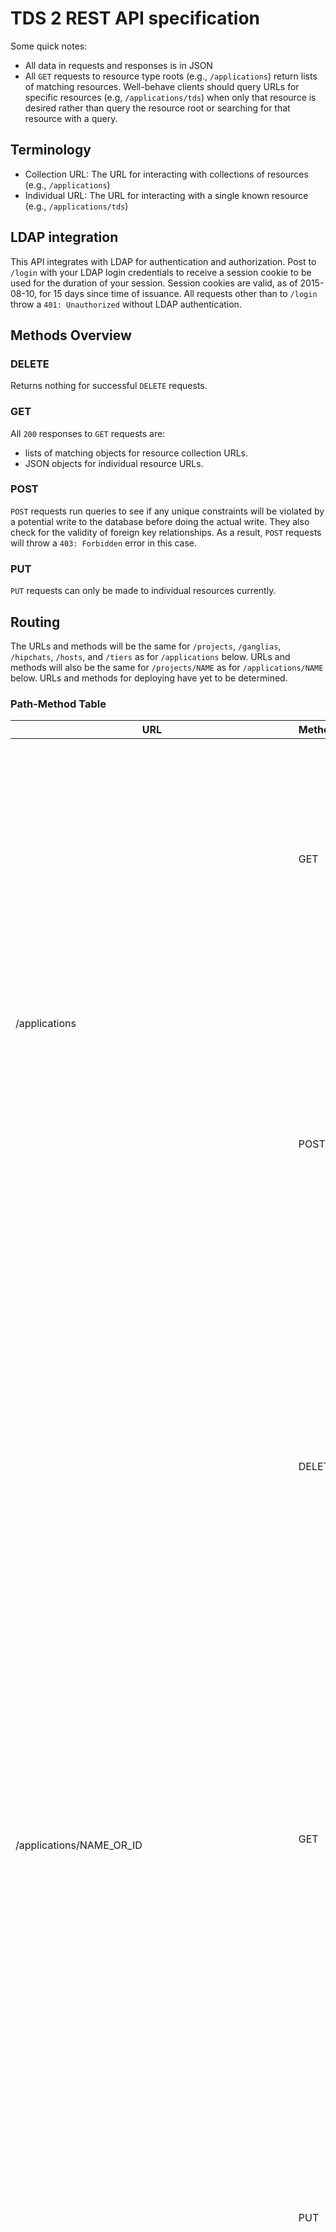 # TDS 2 REST API specification
Some quick notes:

* All data in requests and responses is in JSON
* All `GET` requests to resource type roots (e.g., `/applications`) return lists
    of matching resources.
    Well-behave clients should query URLs for specific resources (e.g,
    `/applications/tds`) when only that resource is desired rather than query
    the resource root or searching for that resource with a query.

## Terminology

* Collection URL: The URL for interacting with collections of resources
    (e.g., `/applications`)
* Individual URL: The URL for interacting with a single known resource
    (e.g., `/applications/tds`)

## LDAP integration
This API integrates with LDAP for authentication and authorization.
Post to `/login` with your LDAP login credentials to receive a session cookie
to be used for the duration of your session.
Session cookies are valid, as of 2015-08-10, for 15 days since time of issuance.
All requests other than to `/login` throw a `401: Unauthorized` without LDAP
authentication.

## Methods Overview

### DELETE
Returns nothing for successful `DELETE` requests.

### GET
All `200` responses to `GET` requests are:

* lists of matching objects for resource collection URLs.
* JSON objects for individual resource URLs.

### POST
`POST` requests run queries to see if any unique constraints will be violated
by a potential write to the database before doing the actual write.
They also check for the validity of foreign key relationships.
As a result, `POST` requests will throw a `403: Forbidden` error in this case.

### PUT
`PUT` requests can only be made to individual resources currently.

## Routing
The URLs and methods will be the same for `/projects`, `/ganglias`, `/hipchats`,
`/hosts`, and `/tiers` as for `/applications` below.
URLs and methods will also be the same for `/projects/NAME` as for
`/applications/NAME` below.
URLs and methods for deploying have yet to be determined.

### Path-Method Table
<table>
<thead>
    <tr>
        <th>URL</th>
        <th>Method</th>
        <th>Operation</th>
        <th>Request</th>
        <th>Response</th>
    </tr>
</thead>
<tbody>
    <tr>
        <td rowspan="2">/applications</td>
        <td>GET</td>
        <td>Retrieve the full details, including the unique IDs, for all
            applications</td>
        <td>'limit': Number of applications to return.<br />
            'start': Starting position for returned queries, by ID. If 'start'
            = 10, then all applications with ID >= 10 will be returned.
        </td>
        <td>
            <b>200</b>: Return all matching applications. Can be empty list.
                <br />
            <b>401</b>: Authentication required. Cookie not present, valid,
                and/or unexpired.<br />
            <b>422</b>: Unprocessable entity. Illegal attributes or malformed
            JSON most likely.<br />
        </td>
    </tr>
    <tr>
        <td>POST</td>
        <td>Create a new applications.</td>
        <td>Attributes for the new application.<br />
            See Attributes section below for details.
        </td>
        <td>
            <b>201</b>: Application created. Return application JSON.<br />
            <b>400</b>: Bad request.<br />
            <b>401</b>: Authentication required. Cookie not present, valid,
                and/or unexpired.<br />
            <b>403</b>: Forbidden. Lack of permissions.<br />
            <b>409</b>: Conflict. Unique constraint violated. Check errors in
                response for specifics.<br />
        </td>
    </tr>
    <tr>
        <td rowspan="3">/applications/NAME_OR_ID</td>
        <td>DELETE</td>
        <td>Delete the application with name or ID NAME_OR_ID.</td>
        <td><em>None</em</td>
        <td>
            <b>204</b>: Application deleted. Nothing to return.<br />
            <b>301</b>: Moved permanently. Renamed most likely.
                Return the new URI, as per HTTP/1.1.<br />
            <b>401</b>: Authentication required. Cookie not present, valid,
                and/or unexpired.<br />
            <b>403</b>: Forbidden. Lack of permissions.<br />
            <b>404</b>: Not found.<br />
        </td>
    </tr>
        <td>GET</td>
        <td>Retrieve the application with the name or ID NAME_OR_ID.</td>
        <td><em>None</em></td>
        <td>
            <b>200</b>: Return application.<br />
            <b>301</b>: Moved permanently.
                <em>This may be hard to implement. We would need a column for
                former names for applications.</em><br />
            <b>400</b>: Bad request.<br />
            <b>401</b>: Authentication required. Cookie not present, valid,
                and/or unexpired.<br />
            <b>404</b>: Not found.<br />
            <b>410</b>: Gone. The application has been deleted.
                <em>This may be hard to implement. We would need a table for
                deleted applications.</em><br />
        </td>
    </tr>
    <tr>
        <td>PUT</td>
        <td>Update application with name or ID NAME_OR_ID with new attributes.
            </td>
        <td>New attributes to set for the application.<br />
            See the Attributes section below for details.
        </td>
        <td>
            <b>200</b>: Application updated. Return new attributes.<br />
            <b>301</b>: Moved permanently.<br />
            <b>400</b>: Bad request.<br />
            <b>401</b>: Authentication required. Cookie not present, valid,
                and/or unexpired.<br />
            <b>403</b>: Forbidden. Lack of permissions.<br />
            <b>404</b>: Not found.<br />
            <b>409</b>: Conflict. Unique constraint violated.<br />
        </td>
    </tr>
    <tr>
        <td rowspan="2">/applications/NAME_OR_ID/packages</td>
        <td>GET</td>
        <td>Get all packages for the application with name or ID NAME_OR_ID,
            paginated by 'limit' or 'start', optionally.</td>
        <td>
            'limit': Number of packages to return.
            'start': Starting position for returned queries, by ID.
            If 'start' = 10, then all packages with ID >= 10 will be returned.
        </td>
        <td>
            <b>200</b>: Packages found and returned.<br />
            <b>401</b>: Authentication required. Cookie not present, valid,
                and/or unexpired.<br />
            <b>404</b>: No such application found.<br />
            <b>422</b>: Bad query.<br />
        </td>
    </tr>
    <tr>
        <td>POST</td>
        <td>Add a new package for the given application with the given
            attributes.</td>
        <td>
            Attributes for the new package. See the Attributes section below
            for details.
        </td>
        <td>
            <b>201</b>: Package created. Return package JSON.<br />
            <b>400</b>: Bad request.<br />
            <b>401</b>: Authentication required. Cookie not present, valid,
                and/or unexpired.<br />
            <b>403</b>: Forbidden. Lack of permissions. Check errors in
                response for specifics.<br />
            <b>409</b>: Conflict. Unique constraint violated.<br />
        </td>
    </tr>
    <tr>
        <td rowspan="3">/applications/NAME_OR_ID/packages/VERSION/REVISION</td>
        <td>DELETE</td>
        <td>Get the package with version VERSION, revision REVISION for
            application with name or ID NAME_OR_ID.</td>
        <td><em>None</em></td>
        <td>
            <b>204</b>: Package delete. Nothing to return.<br />
            <b>401</b>: Authentication required. Cookie not present, valid,
                and/or unexpired.<br />
            <b>404</b>: Application or package not found. See errors in
                response for specifics.<br />
        </td>
    </tr>
    <tr>
        <td>GET</td>
        <td>Delete the given package.</td>
        <td><em>None</em></td>
        <td>
            <b>200</b>: Return package.<br />
            <b>401</b>: Authentication required. Cookie not present, valid,
                and/or unexpired.<br />
            <b>404</b>: Not found.<br />
        </td>
    </tr>
    <tr>
        <td>PUT</td>
        <td>Update this package.</td>
        <td>New attributes for this package. See the Attributes section
            below for details.</td>
        <td>
            <b>200</b>: Package updated.<br />
            <b>400</b>: Bad request. See errors in response for specifics.
                Most likely a bad query.<br />
            <b>401</b>: Authentication required. Cookie not present, valid,
                and/or unexpired.<br />
            <b>404</b>: Not found.<br />
            <b>409</b>: Conflict. Unique constraint violated.<br />
        </td>
    </tr>
    <tr>
        <td>/login</td>
        <td>POST</td>
        <td>Get an auth cookie.</td>
        <td>'user': The username for the authenticating LDAP user.<br />
            'pw': Password for the authenticating LDAP user.<br />
        </td>
        <td>
            <b>200</b>: Success. Cookie attached to response with name 'session'.<br />
            <b>400</b>: Bad request. See errors in response for specifics.
                Most likely a bad query.<br />
            <b>422</b>: Unprocessable entity.<br />
            <b>401</b>: Authentication failed.
        </td>
    </tr>
</tbody>
</table>


## Attributes

### Timestamps
Timestamps are represented in the format `YYYY-mm-ddTHH:MM:SS.SSSSSS+HHOO`,
where:

* `YYYY` - four digit year.
* `mm` - two digit month.
* `dd` - two digit day.
* `HH` - two digit hour.
* `MM` - two digit minute.
* `SS.SSSSSS` - float seconds
* `HH` - two digit hour offset from UTC.
* `OO` - two digit minute offset from UTC.

So the datetime for 3:14:15.926535PM PST, 30 January 2015 would be represented
by `2015-01-30T15:14:15.926535+0000`.

Parsing from Python UTC datetimes to timestamps:

```python
import datetime
now = datetime.datetime.utcnow()
json_timestamp = now.isoformat() + '+0000'
```

Converting from timestamps to Python UTC datetimes:

```python
date_format = "%Y-%m-%dT%H:%M:%S"
now = datetime.datetime.strptime(json_timestamp[:19], date_format)
rem = float(js[19:26]) + int(js[26:29]) * 3600 + int(js[29:31]) * 60
now += datetime.timedelta(seconds=rem)
```

The fractions of seconds are lost in translation from Python datetimes to UNIX
timestamps but it is of little consequence as MySQL also strips second
fractions off timestamps.
The data presented by the API and the data present in the database is
therefore identical.

### Attribute Table
This table describes attributes of JSON objects mapped from the corresponding
objects in Python.

<table>
<thead>
    <tr>
        <th>Resource</th>
        <th>Attribute</th>
        <th>Type</th>
        <th>Description</th>
        <th>Example</th>
    </tr>
</thead>
<tbody>
    <tr>
        <td rowspan="9">Application</td>
        <td>'id'</td>
        <td>Integer</td>
        <td>Unique integer ID for this application.</td>
        <td>16</td>
    </tr>
        <tr>
            <td>'name'</td>
            <td>String</td>
            <td>Unique name for this application.</td>
            <td>'tds'</td>
        </tr>
        <tr>
            <td>'job'</td>
            <td>String</td>
            <td>Path on the build server to application's builds.</td>
            <td>'tds-tds-gauntlet'</td>
        </tr>
        <tr>
            <td>'build_host'</td>
            <td>String</td>
            <td>FQDN of the build host for this application.</td>
            <td>'ci.tagged.com'</td>
        </tr>
        <tr>
            <td>'build_type'</td>
            <td>String</td>
            <td>Type of build system.<br />
                Choices: 'developer', 'hudson', 'jenkins'.</td>
            <td>'jenkins'</td>
        </tr>
        <tr>
            <td>'deploy_type'</td>
            <td>String</td>
            <td>Type of package system.</td>
            <td>'rpm'</td>
        </tr>
        <tr>
            <td>'arch'</td>
            <td>String</td>
            <td>Architecture of application's packages.</td>
            <td>'noarch'</td>
        </tr>
        <tr>
            <td>'validation_type'</td>
            <td>String</td>
            <td>The validation type for this application.</td>
            <td>'user'</td>
        </tr>
        <tr>
            <td>'env_specific'</td>
            <td>Boolean</td>
            <td>Whether this application is environment-specific.</td>
            <td>True</td>
    <tr>
        <td rowspan="3">Ganglia</td>
        <td>'id'</td>
        <td>Integer</td>
        <td>Unique integer ID for this Ganglia.</td>
        <td>80</td>
    </tr>
        <tr>
            <td>'name'</td>
            <td>String</td>
            <td>Unique string identifier for this Ganglia.</td>
            <td>'ganglia1'</td>
        </tr>
        <tr>
            <td>'port'</td>
            <td>Integer</td>
            <td>Port for this Ganglia</td>
            <td>986</td>
        </tr>
    <tr>
        <td rowspan="2">HipChat</td>
        <td>'id'</td>
        <td>Integer</td>
        <td>Unique integer ID for this HipChat</td>
        <td>34</td>
    </tr>
        <tr>
            <td>'name'</td>
            <td>String</td>
            <td>Unique name for this HipChat</td>
            <td>'hipchat1'</td>
        </tr>
    <tr>
        <td rowspan="15">Host</td>
        <td>'id'</td>
        <td>Integer</td>
        <td>Unique integer ID for this host</td>
        <td>34</td>
    </tr>
        <tr>
            <td>'name'</td>
            <td>String</td>
            <td>Unique name for this host</td>
            <td>'host1'</td>
        </tr>
        <tr>
            <td>'tier_id'</td>
            <td>Integer</td>
            <td>Foreign key to a tier</td>
            <td>5</td>
        </tr>
        <tr>
            <td>'cage'</td>
            <td>Integer</td>
            <td>Cage location for this host</td>
            <td>10</td>
        </tr>
        <tr>
            <td>'cab'</td>
            <td>String</td>
            <td>Cab location for this host</td>
            <td>'some_cab'</td>
        </tr>
        <tr>
            <td>'rack'</td>
            <td>Integer</td>
            <td>Rack location for this host</td>
            <td>32</td>
        </tr>
        <tr>
            <td>'kernel_version'</td>
            <td>String</td>
            <td>Kernel version running on this host</td>
            <td>'3.19.0-15-generic'</td>
        </tr>
        <tr>
            <td>'console_port'</td>
            <td>String</td>
            <td>Port for the console to this host</td>
            <td>'some_port'</td>
        </tr>
        <tr>
            <td>'power_port'</td>
            <td>String</td>
            <td>Power port for this host</td>
            <td>'some_port'</td>
        </tr>
        <tr>
            <td>'power_circuit'</td>
            <td>String</td>
            <td>Power circuit for this host</td>
            <td>'some_circuit'</td>
        </tr>
        <tr>
            <td>'state'</td>
            <td>String</td>
            <td>Choice of: 'baremetal', 'operational', 'repair', 'parts',
                'reserved', 'escrow'</td>
            <td>'operational'</td>
        </tr>
        <tr>
            <td>'arch'</td>
            <td>String</td>
            <td>Choice of: 'i386', 'noarch', 'x86_64'</td>
            <td>'noarch'</td>
        </tr>
        <tr>
            <td>'distribution'</td>
            <td>String</td>
            <td>Choice of: 'centos5.4', 'centos6.2', 'centos6.4', 'centos6.5',
                'centos7.0', 'centos7.1', 'fedora18', 'rhel5.3', 'rhel6.2',
                'rhel6.3', 'rhel6.4', 'rhel6.5', 'ontap'</td>
            <td>'centos7.1'</td>
        </tr>
        <tr>
            <td>'timezone'</td>
            <td>String</td>
            <td>Timezone for this host</td>
            <td>'PST'</td>
        </tr>
        <tr>
            <td>'environment_id'</td>
            <td>Integer</td>
            <td>ID of this host's environment</td>
            <td>1</td>
        </tr>
    <tr>
        <td rowspan="6">Package</td>
        <td>'id'</td>
        <td>Integer</td>
        <td>Unique integer ID for this package.</td>
        <td>20</td>
    </tr>
        <tr>
            <td>'name'</td>
            <td>String</td>
            <td>Name for this package.</td>
            <td>'tds'</td>
        </tr>
        <tr>
            <td>'version'</td>
            <td>Integer</td>
            <td>Package version.</td>
            <td>22</td>
        </tr>
        <tr>
            <td>'revision'</td>
            <td>Integer</td>
            <td>Package revision.</td>
            <td>24</td>
        </tr>
        <tr>
            <td>'status'</td>
            <td>String</td>
            <td>Status of this package in TDS.<br />
                Choices: 'completed', 'failed', 'pending', 'processing',
                'removed'.</td>
            <td>'completed'</td>
        </tr>
        <tr>
            <td>'builder'</td>
            <td>String</td>
            <td>Build type for this package.<br />
                Choices: 'developer', 'hudson', 'jenkins'.</td>
            <td>'jenkins'</td>
        </tr>
    <tr>
        <td rowspan="2">Project</td>
        <td>'id'</td>
        <td>Integer</td>
        <td>Unique integer ID for this project.</td>
        <td>18</td>
    </tr>
        <tr>
            <td>'name'</td>
            <td>String</td>
            <td>Unique name for this project.</td>
            <td>'tds'</td>
        </tr>
    <tr>
        <td rowspan="8">Tier</td>
        <td>'id'</td>
        <td>Integer</td>
        <td>Unique integer ID for this tier.</td>
        <td>23</td>
    </tr>
        <tr>
            <td>'name'</td>
            <td>String</td>
            <td>Name identifying this tier</td>
            <td>'tier1'</td>
        </tr>
        <tr>
            <td>'distribution'</td>
            <td>String</td>
            <td>Choice of: 'centos5.4', 'centos6.2', 'centos6.4', 'centos6.5',
                'centos7.0', 'centos7.1', 'fedora18', 'rhel5.3', 'rhel6.2',
                'rhel6.3', 'rhel6.4', 'rhel6.5', 'ontap'</td>
            <td>'centos7.1'</td>
        </tr>
        <tr>
            <td>'puppet_class'</td>
            <td>String</td>
            <td>Puppet class for this tier</td>
            <td>'baseclass'</td>
        </tr>
        <tr>
            <td>'ganglia_id'</td>
            <td>Integer</td>
            <td>ID for the ganglia for this tier</td>
            <td>1</td>
        </tr>
        <tr>
            <td>'ganglia_name'</td>
            <td>String</td>
            <td>Ganglia name</td>
            <td>'some_ganglia_thing'</td>
        </tr>
        <tr>
            <td>'status'</td>
            <td>String</td>
            <td>Choice of: 'active', 'inactive'</td>
            <td>'active'</td>
        </tr>
        <tr>
            <td>'hipchats'</td>
            <td>Integers</td>
            <td>Array of HipChat IDs for this tier</td>
            <td>1</td>
        </tr>
</tbody>
</table>
